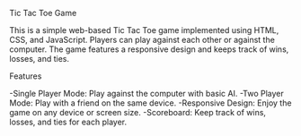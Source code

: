Tic Tac Toe Game

This is a simple web-based Tic Tac Toe game implemented using HTML, CSS, and JavaScript. Players can play against each other or against the computer. The game features a responsive design and keeps track of wins, losses, and ties.

Features

-Single Player Mode: Play against the computer with basic AI.
-Two Player Mode: Play with a friend on the same device.
-Responsive Design: Enjoy the game on any device or screen size.
-Scoreboard: Keep track of wins, losses, and ties for each player.

